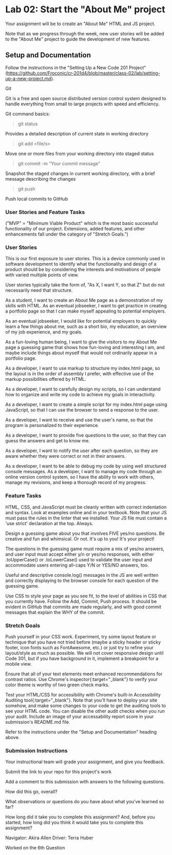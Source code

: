 # Lab 02: Start the "About Me" project

Your assignment will be to create an "About Me" HTML and JS project.

Note that as we progress through the week, new user stories will be added to the "About Me" project to guide the development of new features.

## Setup and Documentation

Follow the instructions in the "Setting Up a New Code 201 Project"(https://github.com/Froconic/cr-201d4/blob/master/class-02/lab/setting-up-a-new-project.md).

Git

Git is a free and open source distributed version control system designed to handle everything from small to large projects with speed and efficiency.

Git command basics:

>git status

Provides a detailed description of current state in working directory

>git add <file/s>

Move one or more files from your working directory into staged status

>git commit -m "Your commit message"

Snapshot the staged changes in current working directory, with a brief message describing the changes

>git push <destination> <branch>

Push local commits to GitHub

### User Stories and Feature Tasks

("MVP" = "Minimum Viable Product" which is the most basic successful functionality of our project. Extensions, added features, and other enhancements fall under the category of "Stretch Goals.")

### User Stories
This is our first exposure to user stories. This is a device commonly used in software development to identify what the functionality and design of a product should be by considering the interests and motivations of people with varied multiple points of view.

User stories typically take the form of, "As X, I want Y, so that Z" but do not necessarily need that structure.

As a student, I want to create an About Me page as a demonstration of my skills with HTML.
As an eventual jobseeker, I want to get practice in creating a portfolio page so that I can make myself appealing to potential employers.

As an eventual jobseeker, I would like for potential employers to quickly learn a few things about me, such as a short bio, my education, an overview of my job experience, and my goals.

As a fun-loving human being, I want to give the visitors to my About Me page a guessing game that shows how fun-loving and interesting I am, and maybe include things about myself that would not ordinarily appear in a portfolio page.

As a developer, I want to use markup to structure my index.html page, so the layout is in the order of assembly I prefer, with effective use of the markup possibilities offered by HTML.

As a developer, I want to carefully design my scripts, so I can understand how to organize and write my code to achieve my goals in interactivity.

As a developer, I want to create a simple script for my index.html page using JavaScript, so that I can use the browser to send a response to the user.

As a developer, I want to receive and use the user's name, so that the program is personalized to their experience.

As a developer, I want to provide five questions to the user, so that they can guess the answers and get to know me.

As a developer, I want to notify the user after each question, so they are aware whether they were correct or not in their answers.

As a developer, I want to be able to debug my code by using well structured console messages.
As a developer, I want to manage my code through an online version control system, so I have the ability to work with others, manage my revisions, and keep a thorough record of my progress.

### Feature Tasks

HTML, CSS, and JavaScript must be cleanly written with correct indentation and syntax. Look at examples online and in your textbook. Note that your JS must pass the rules in the linter that we installed.
Your JS file must contain a 'use strict' declaration at the top. Always.

Design a guessing game about you that involves FIVE yes/no questions. Be creative and fun and whimsical. Or not. It's up to you! It's your project!

The questions in the guessing game must require a mix of yes/no answers, and user input must accept either y/n or yes/no responses, with either .toUpperCase() or .toLowerCase() used to validate the user input and accommodate users entering all-caps Y/N or YES/NO answers, too.

Useful and descriptive console.log() messages in the JS are well written and correctly displaying to the browser console for each question of the guessing game.

Use CSS to style your page as you see fit, to the level of abilities in CSS that you currently have.
Follow the Add, Commit, Push process. It should be evident in GitHub that commits are made regularly, and with good commit messages that explain the WHY of the commit.

### Stretch Goals

Push yourself in your CSS work. Experiment, try some layout feature or technique that you have not tried before (maybe a sticky header or sticky footer, icon fonts such as FontAwesome, etc.) or just try to refine your layout/style as much as possible. We will not cover responsive design until Code 301, but if you have background in it, implement a breakpoint for a mobile view.

Ensure that all of your text elements meet enhanced recommendations for contrast ratios. Use Chrome's inspector{:target="_blank"} to verify your color theme is worthy of two green check marks.

Test your HTML/CSS for accessibility with Chrome's built-in Accessibility Auditing tool{:target="_blank"}. Note that you'll have to deploy your site somehow, and make some changes to your code to get the auditing tools to see your HTML code. You can disable the other audit checks when you run your audit. Include an image of your accessability report score in your submission's README.md file.

Refer to the instructions under the "Setup and Documentation" heading above.

### Submission Instructions

Your instructional team will grade your assignment, and give you feedback.

Submit the link to your repo for this project's work

Add a comment to this submission with answers to the following questions.

How did this go, overall?

What observations or questions do you have about what you've learned so far?

How long did it take you to complete this assignment? And, before you started, how long did you think it would take you to complete this assignment?

Navigator: Akira Allen
Driver: Terra Huber

Worked on the 6th Question
